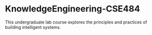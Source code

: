 # KnowledgeEngineering-CSE484
This undergraduate lab course explores the principles and practices of building intelligent systems. 